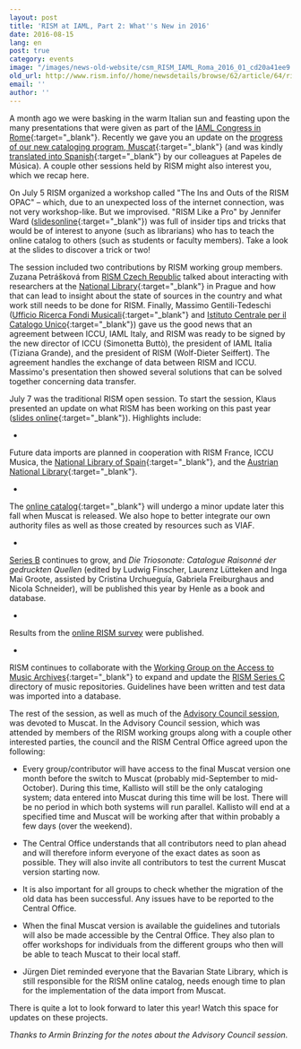 ```yaml
---
layout: post
title: 'RISM at IAML, Part 2: What''s New in 2016'
date: 2016-08-15
lang: en
post: true
category: events
image: "/images/news-old-website/csm_RISM_IAML_Roma_2016_01_cd20a41ee9.jpg"
old_url: http://www.rism.info//home/newsdetails/browse/62/article/64/rism-at-iaml-part-2-whats-new-in-2016.html
email: ''
author: ''
---
```


A month ago we were basking in the warm Italian sun and feasting upon the many presentations that were given as part of the [IAML Congress in Rome](http://www.iaml2016.org/){:target="_blank"}. Recently we gave you an update on the [progress of our new cataloging program, Muscat](/new_at_rism/2016/07/21/rism-at-iaml-part-1-muscat-almost-ready-to-go.html){:target="_blank"} (and was kindly [translated into Spanish](https://papelesdemusica.wordpress.com/2016/07/22/muscat-nuevo-software-libre-para-la-catalogacion-de-musica/){:target="_blank"} by our colleagues at Papeles de Música). A couple other sessions held by RISM might also interest you, which we recap here.

On July 5 RISM organized a workshop called "The Ins and Outs of the RISM OPAC" – which, due to an unexpected loss of the internet connection, was not very workshop-like. But we improvised. "RISM Like a Pro" by Jennifer Ward ([slidesonline](/resources-old-website/community-content/Zentralredaktion/Ward_RISM_like_a_pro_IAML_Rome_2016.pdf){:target="_blank"}) was full of insider tips and tricks that would be of interest to anyone (such as librarians) who has to teach the online catalog to others (such as students or faculty members). Take a look at the slides to discover a trick or two!

The session included two contributions by RISM working group members. Zuzana Petrášková from [RISM Czech Republic](/international/working-groups.html) talked about interacting with researchers at the [National Library](http://www.en.nkp.cz/){:target="_blank"} in Prague and how that can lead to insight about the state of sources in the country and what work still needs to be done for RISM. Finally, Massimo Gentili-Tedeschi ([Ufficio Ricerca Fondi Musicali](http://www.urfm.braidense.it/index/index.php){:target="_blank"} and [Istituto Centrale per il Catalogo Unico](http://www.iccu.sbn.it/opencms/opencms/it/){:target="_blank"}) gave us the good news that an agreement between ICCU, IAML Italy, and RISM was ready to be signed by the new director of ICCU (Simonetta Buttò), the president of IAML Italia (Tiziana Grande), and the president of RISM (Wolf-Dieter Seiffert). The agreement handles the exchange of data between RISM and ICCU. Massimo's presentation then showed several solutions that can be solved together concerning data transfer.

July 7 was the traditional RISM open session. To start the session, Klaus presented an update on what RISM has been working on this past year ([slides online](/resources-old-website/community-content/Zentralredaktion/Praesentation_Keil_Rome_2016_IAML.pdf){:target="_blank"}). Highlights include:

-

Future data imports are planned in cooperation with RISM France, ICCU Musica, the [National Library of Spain](http://www.bne.es/){:target="_blank"}, and the [Austrian National Library](http://www.onb.ac.at/ev/){:target="_blank"}.

-

The [online catalog](https://opac.rism.info/){:target="_blank"} will undergo a minor update later this fall when Muscat is released. We also hope to better integrate our own authority files as well as those created by resources such as VIAF.

-

[Series B](/publications.html#c2619) continues to grow, and _Die Triosonate: Catalogue Raisonné der gedruckten Quellen_ (edited by Ludwig Finscher, Laurenz Lütteken and Inga Mai Groote, assisted by Cristina Urchueguía, Gabriela Freiburghaus and Nicola Schneider), will be published this year by Henle as a book and database.

-

Results from the [online RISM survey](/community/survey.html) were published.

-

RISM continues to collaborate with the [Working Group on the Access to Music Archives](http://www.iaml.info/working-group-access-music-archives-project){:target="_blank"} to expand and update the [RISM Series C](/publications.html#c2620) directory of music repositories. Guidelines have been written and test data was imported into a database.


The rest of the session, as well as much of the [Advisory Council session](/organization/international-partners.html), was devoted to Muscat. In the Advisory Council session, which was attended by members of the RISM working groups along with a couple other interested parties, the council and the RISM Central Office agreed upon the following:

- Every group/contributor will have access to the final Muscat version one month before the switch to Muscat (probably mid-September to mid-October). During this time, Kallisto will still be the only cataloging system; data entered into Muscat during this time will be lost. There will be no period in which both systems will run parallel. Kallisto will end at a specified time and Muscat will be working after that within probably a few days (over the weekend).

- The Central Office understands that all contributors need to plan ahead and will therefore inform everyone of the exact dates as soon as possible. They will also invite all contributors to test the current Muscat version starting now.

- It is also important for all groups to check whether the migration of the old data has been successful. Any issues have to be reported to the Central Office.

- When the final Muscat version is available the guidelines and tutorials will also be made accessible by the Central Office. They also plan to offer workshops for individuals from the different groups who then will be able to teach Muscat to their local staff.

- Jürgen Diet reminded everyone that the Bavarian State Library, which is still responsible for the RISM online catalog, needs enough time to plan for the implementation of the data import from Muscat.​

There is quite a lot to look forward to later this year! Watch this space for updates on these projects.

_Thanks to Armin Brinzing for the notes about the Advisory Council session._

